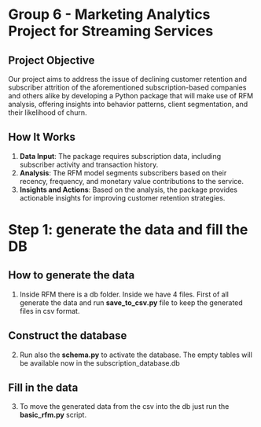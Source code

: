 # Group 6 - Marketing Analytics Project for Streaming Services

## Project Objective

Our project aims to address the issue of declining customer retention and subscriber attrition of the aforementioned subscription-based companies and others alike by developing a Python package that will make use of RFM analysis, offering insights into behavior patterns, client segmentation, and their likelihood of churn.


## How It Works

1. **Data Input**: The package requires subscription data, including subscriber activity and transaction history.
2. **Analysis**: The RFM model segments subscribers based on their recency, frequency, and monetary value contributions to the service.
3. **Insights and Actions**: Based on the analysis, the package provides actionable insights for improving customer retention strategies.

# Step 1: generate the data and fill the DB

## How to generate the data

1. Inside RFM there is a db folder. Inside we have 4 files. First of all generate the data and run **save_to_csv.py** file to keep the generated files in csv format.

## Construct the database

2. Run also the **schema.py** to activate the database. The empty tables will be available now in the subscription_database.db


## Fill in the data

3. To move the generated data from the csv into the db just run the **basic_rfm.py** script.